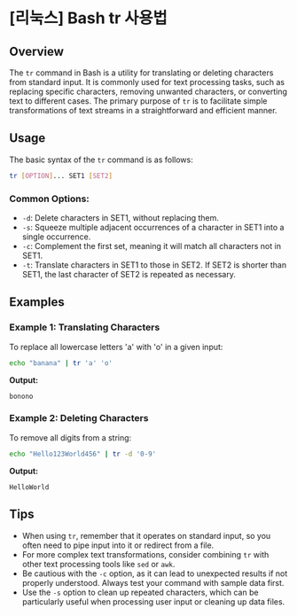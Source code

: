 # [리눅스] Bash tr 사용법

## Overview
The `tr` command in Bash is a utility for translating or deleting characters from standard input. It is commonly used for text processing tasks, such as replacing specific characters, removing unwanted characters, or converting text to different cases. The primary purpose of `tr` is to facilitate simple transformations of text streams in a straightforward and efficient manner.

## Usage
The basic syntax of the `tr` command is as follows:

```bash
tr [OPTION]... SET1 [SET2]
```

### Common Options:
- `-d`: Delete characters in SET1, without replacing them.
- `-s`: Squeeze multiple adjacent occurrences of a character in SET1 into a single occurrence.
- `-c`: Complement the first set, meaning it will match all characters not in SET1.
- `-t`: Translate characters in SET1 to those in SET2. If SET2 is shorter than SET1, the last character of SET2 is repeated as necessary.

## Examples

### Example 1: Translating Characters
To replace all lowercase letters 'a' with 'o' in a given input:

```bash
echo "banana" | tr 'a' 'o'
```
**Output:**
```
bonono
```

### Example 2: Deleting Characters
To remove all digits from a string:

```bash
echo "Hello123World456" | tr -d '0-9'
```
**Output:**
```
HelloWorld
```

## Tips
- When using `tr`, remember that it operates on standard input, so you often need to pipe input into it or redirect from a file.
- For more complex text transformations, consider combining `tr` with other text processing tools like `sed` or `awk`.
- Be cautious with the `-c` option, as it can lead to unexpected results if not properly understood. Always test your command with sample data first.
- Use the `-s` option to clean up repeated characters, which can be particularly useful when processing user input or cleaning up data files.